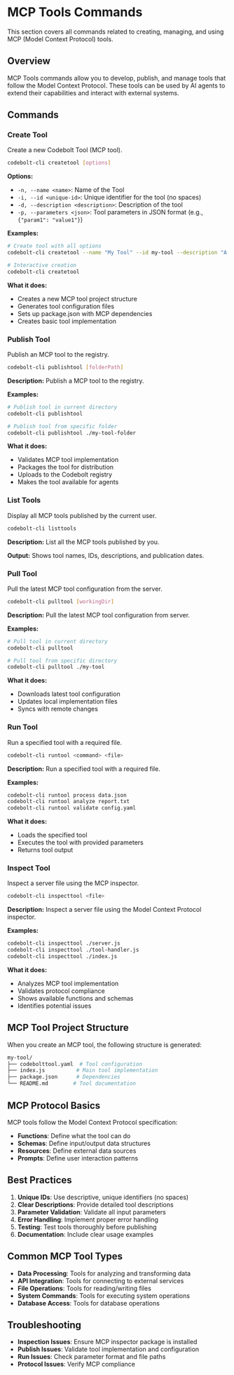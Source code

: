 # MCP Tools Commands

This section covers all commands related to creating, managing, and using MCP (Model Context Protocol) tools.

## Overview

MCP Tools commands allow you to develop, publish, and manage tools that follow the Model Context Protocol. These tools can be used by AI agents to extend their capabilities and interact with external systems.

## Commands

### Create Tool
Create a new Codebolt Tool (MCP tool).

```bash
codebolt-cli createtool [options]
```

**Options:**
- `-n, --name <name>`: Name of the Tool
- `-i, --id <unique-id>`: Unique identifier for the tool (no spaces)
- `-d, --description <description>`: Description of the tool
- `-p, --parameters <json>`: Tool parameters in JSON format (e.g., `{"param1": "value1"}`)

**Examples:**
```bash
# Create tool with all options
codebolt-cli createtool --name "My Tool" --id my-tool --description "A useful tool" --parameters '{"param1": "value1"}'

# Interactive creation
codebolt-cli createtool
```

**What it does:**
- Creates a new MCP tool project structure
- Generates tool configuration files
- Sets up package.json with MCP dependencies
- Creates basic tool implementation

### Publish Tool
Publish an MCP tool to the registry.

```bash
codebolt-cli publishtool [folderPath]
```

**Description:** Publish a MCP tool to the registry.

**Examples:**
```bash
# Publish tool in current directory
codebolt-cli publishtool

# Publish tool from specific folder
codebolt-cli publishtool ./my-tool-folder
```

**What it does:**
- Validates MCP tool implementation
- Packages the tool for distribution
- Uploads to the Codebolt registry
- Makes the tool available for agents

### List Tools
Display all MCP tools published by the current user.

```bash
codebolt-cli listtools
```

**Description:** List all the MCP tools published by you.

**Output:** Shows tool names, IDs, descriptions, and publication dates.

### Pull Tool
Pull the latest MCP tool configuration from the server.

```bash
codebolt-cli pulltool [workingDir]
```

**Description:** Pull the latest MCP tool configuration from server.

**Examples:**
```bash
# Pull tool in current directory
codebolt-cli pulltool

# Pull tool from specific directory
codebolt-cli pulltool ./my-tool
```

**What it does:**
- Downloads latest tool configuration
- Updates local implementation files
- Syncs with remote changes

### Run Tool
Run a specified tool with a required file.

```bash
codebolt-cli runtool <command> <file>
```

**Description:** Run a specified tool with a required file.

**Examples:**
```bash
codebolt-cli runtool process data.json
codebolt-cli runtool analyze report.txt
codebolt-cli runtool validate config.yaml
```

**What it does:**
- Loads the specified tool
- Executes the tool with provided parameters
- Returns tool output

### Inspect Tool
Inspect a server file using the MCP inspector.

```bash
codebolt-cli inspecttool <file>
```

**Description:** Inspect a server file using the Model Context Protocol inspector.

**Examples:**
```bash
codebolt-cli inspecttool ./server.js
codebolt-cli inspecttool ./tool-handler.js
codebolt-cli inspecttool ./index.js
```

**What it does:**
- Analyzes MCP tool implementation
- Validates protocol compliance
- Shows available functions and schemas
- Identifies potential issues

## MCP Tool Project Structure

When you create an MCP tool, the following structure is generated:

```bash
my-tool/
├── codebolttool.yaml  # Tool configuration
├── index.js          # Main tool implementation
├── package.json      # Dependencies
└── README.md        # Tool documentation
```

## MCP Protocol Basics

MCP tools follow the Model Context Protocol specification:

- **Functions**: Define what the tool can do
- **Schemas**: Define input/output data structures
- **Resources**: Define external data sources
- **Prompts**: Define user interaction patterns

## Best Practices

1. **Unique IDs**: Use descriptive, unique identifiers (no spaces)
2. **Clear Descriptions**: Provide detailed tool descriptions
3. **Parameter Validation**: Validate all input parameters
4. **Error Handling**: Implement proper error handling
5. **Testing**: Test tools thoroughly before publishing
6. **Documentation**: Include clear usage examples

## Common MCP Tool Types

- **Data Processing**: Tools for analyzing and transforming data
- **API Integration**: Tools for connecting to external services
- **File Operations**: Tools for reading/writing files
- **System Commands**: Tools for executing system operations
- **Database Access**: Tools for database operations

## Troubleshooting

- **Inspection Issues**: Ensure MCP inspector package is installed
- **Publish Issues**: Validate tool implementation and configuration
- **Run Issues**: Check parameter format and file paths
- **Protocol Issues**: Verify MCP compliance

